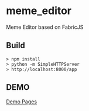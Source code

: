 # meme_editor
Meme Editor based on FabricJS

## Build

```
> npm install
> python -m SimpleHTTPServer
> http://localhost:8000/app
```

## DEMO

[Demo Pages](https://alexsangjoonpark.github.io/meme_editor/)